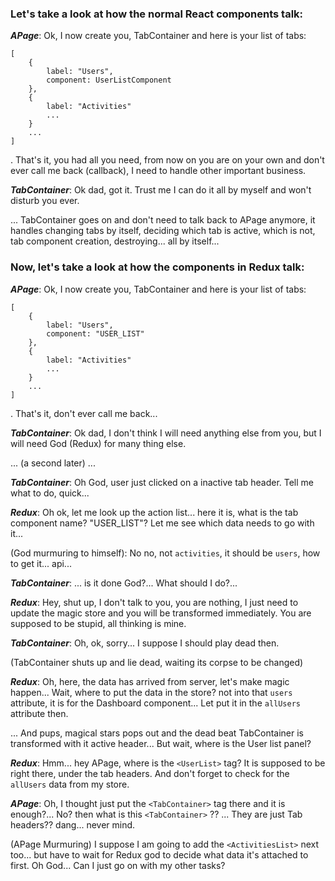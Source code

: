 ### Let's take a look at how the normal React components talk:

***APage***: Ok, I now create you, TabContainer and here is your list of tabs:
```
[
    {
        label: "Users",
        component: UserListComponent
    },
    {
        label: "Activities"
        ...
    }
    ...
]
```

. That's it, you had all you need, from now on you are on your own and don't ever call me back (callback), I need to handle other important business.

***TabContainer***: Ok dad, got it. Trust me I can do it all by myself and won't disturb you ever.

... TabContainer goes on and don't need to talk back to APage anymore, it handles changing tabs by itself, deciding which tab is active, which is not, tab component creation, destroying... all by itself...

### Now, let's take a look at how the components in Redux talk:

***APage***: Ok, I now create you, TabContainer and here is your list of tabs:
```
[
    {
        label: "Users",
        component: "USER_LIST"
    },
    {
        label: "Activities"
        ...
    }
    ...
]
```
. That's it, don't ever call me back...

***TabContainer***: Ok dad, I don't think I will need anything else from you, but I will need God (Redux) for many thing else.

... (a second later) ...

***TabContainer***: Oh God, user just clicked on a inactive tab header. Tell me what to do, quick...

***Redux***: Oh ok, let me look up the action list... here it is, what is the tab component name? "USER_LIST"? Let me see which data needs to go with it... 

(God murmuring to himself): No no, not `activities`, it should be `users`, how to get it... api...

***TabContainer***: ... is it done God?... What should I do?...

***Redux***: Hey, shut up, I don't talk to you, you are nothing, I just need to update the magic store and you will be transformed immediately. You are supposed to be stupid, all thinking is mine.

***TabContainer***: Oh, ok, sorry... I suppose I should play dead then.

(TabContainer shuts up and lie dead, waiting its corpse to be changed)

***Redux***: Oh, here, the data has arrived from server, let's make magic happen... Wait, where to put the data in the store? not into that `users` attribute, it is for the Dashboard component... Let put it in the `allUsers` attribute then.

... And pups, magical stars pops out and the dead beat TabContainer is transformed with it active header... But wait, where is the User list panel?

***Redux***: Hmm... hey APage, where is the `<UserList>` tag? It is supposed to be right there, under the tab headers. And don't forget to check for the `allUsers` data from my store.

***APage***: Oh, I thought just put the `<TabContainer>` tag there and it is enough?... No? then what is this `<TabContainer>` ?? ... They are just Tab headers?? dang... never mind. 

(APage Murmuring) I suppose I am going to add the `<ActivitiesList>` next too... but have to wait for Redux god to decide what data it's attached to first. Oh God... Can I just go on with my other tasks?

